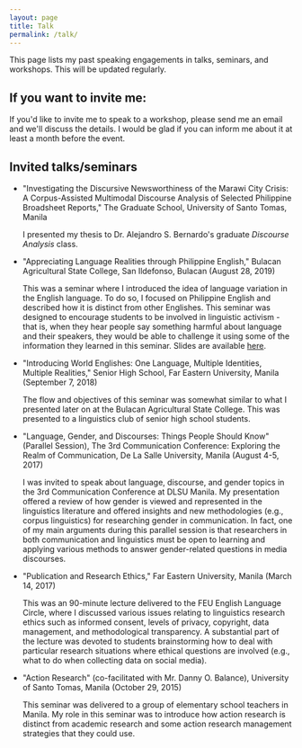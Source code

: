 ```yaml
---
layout: page
title: Talk
permalink: /talk/
---
```


This page lists my past speaking engagements in talks, seminars, and workshops. This will be updated regularly.

## If you want to invite me: 
If you'd like to invite me to speak to a workshop, please send me an email and we'll discuss the details. I would be glad if you can inform me about it at least a month before the event. 

## Invited talks/seminars
- "Investigating the Discursive Newsworthiness of the Marawi City Crisis: A Corpus-Assisted Multimodal Discourse Analysis of Selected Philippine Broadsheet Reports," The Graduate School, University of Santo Tomas, Manila

   I presented my thesis to Dr. Alejandro S. Bernardo's graduate *Discourse Analysis* class.

- "Appreciating Language Realities through Philippine English," Bulacan Agricultural State College, San Ildefonso, Bulacan (August 28, 2019)

   This was a seminar where I introduced the idea of language variation in the English language. To do so, I focused on Philippine English and described how it is distinct from other Englishes. This seminar was designed to encourage students to be involved in linguistic activism - that is, when they hear people say something harmful about language and their speakers, they would be able to challenge it using some of the information they learned in this seminar. Slides are available [here](https://senseigab.github.io/engage/GAPAS2019_BASC.pdf). 

- "Introducing World Englishes: One Language, Multiple Identities, Multiple Realities," Senior High School, Far Eastern University, Manila (September 7, 2018)

   The flow and objectives of this seminar was somewhat similar to what I presented later on at the Bulacan Agricultural State College. This was presented to a linguistics club of senior high school students. 

- "Language, Gender, and Discourses: Things People Should Know" (Parallel Session), The 3rd Communication Conference: Exploring the Realm of Communication, De La Salle University, Manila (August 4-5, 2017)

   I was invited to speak about language, discourse, and gender topics in the 3rd Communication Conference at DLSU Manila. My presentation offered a review of how gender is viewed and represented in the linguistics literature and offered insights and new methodologies (e.g., corpus linguistics) for researching gender in communication. In fact, one of my main arguments during this parallel session is that researchers in both communication and linguistics must be open to learning and applying various methods to answer gender-related questions in media discourses. 

- "Publication and Research Ethics," Far Eastern University, Manila (March 14, 2017)

   This was an 90-minute lecture delivered to the FEU English Language Circle, where I discussed various issues relating to linguistics research ethics such as informed consent, levels of privacy, copyright, data management, and methodological transparency. A substantial part of the lecture was devoted to students brainstorming how to deal with particular research situations where ethical questions are involved (e.g., what to do when collecting data on social media). 

- "Action Research" (co-facilitated with Mr. Danny O. Balance), University of Santo Tomas, Manila (October 29, 2015)

   This seminar was delivered to a group of elementary school teachers in Manila. My role in this seminar was to introduce how action research is distinct from academic research and some action research management strategies that they could use.